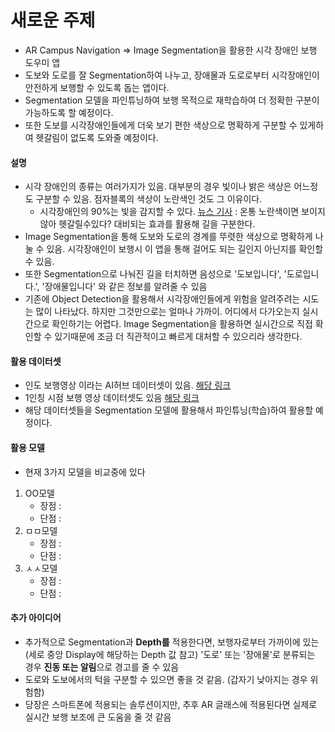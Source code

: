 # 새로운 주제
- AR Campus Navigation => Image Segmentation을 활용한 시각 장애인 보행 도우미 앱
- 도보와 도로를 잘 Segmentation하여 나누고, 장애물과 도로로부터 시각장애인이 안전하게 보행할 수 있도록 돕는 앱이다.
- Segmentation 모델을 파인튜닝하여 보행 목적으로 재학습하여 더 정확한 구분이 가능하도록 할 예정이다.
- 또한 도보를 시각장애인들에게 더욱 보기 편한 색상으로 명확하게 구분할 수 있게하여 헷갈림이 없도록 도와줄 예정이다. 
#### 설명
- 시각 장애인의 종류는 여러가지가 있음. 대부분의 경우 빛이나 밝은 색상은 어느정도 구분할 수 있음. 점자블록의 색상이 노란색인 것도 그 이유이다.
	- 시각장애인의 90%는 빛을 감지할 수 있다. [뉴스 기사](https://news.kbs.co.kr/news/pc/view/view.do?ncd=5169488) : 온통 노란색이면 보이지않아 헷갈릴수있다? 대비되는 효과를 활용해 길을 구분한다.
- Image Segmentation을 통해 도보와 도로의 경계를 뚜렷한 색상으로 명확하게 나눌 수 있음. 시각장애인이 보행시 이 앱을 통해 걸어도 되는 길인지 아닌지를 확인할 수 있음.
- 또한 Segmentation으로 나눠진 길을 터치하면 음성으로 '도보입니다', '도로입니다.', '장애물입니다' 와 같은 정보를 알려줄 수 있음
- 기존에 Object Detection을 활용해서 시각장애인들에게 위험을 알려주려는 시도는 많이 나타났다. 하지만 그것만으로는 얼마나 가까이. 어디에서 다가오는지 실시간으로 확인하기는 어렵다. Image Segmentation을 활용하면 실시간으로 직접 확인할 수 있기때문에 조금 더 직관적이고 빠르게 대처할 수 있으리라 생각한다.
#### 활용 데이터셋
- 인도 보행영상 이라는 AI허브 데이터셋이 있음. [해당 링크](https://aihub.or.kr/aihubdata/data/view.do?currMenu=115&topMenu=100&aihubDataSe=realm&dataSetSn=189)
- 1인칭 시점 보행 영상 데이터셋도 있음 [해당 링크](https://aihub.or.kr/aihubdata/data/view.do?currMenu=&topMenu=&aihubDataSe=data&dataSetSn=159)
- 해당 데이터셋들을 Segmentation 모델에 활용해서 파인튜닝(학습)하여 활용할 예정이다.
#### 활용 모델
- 현재 3가지 모델을 비교중에 있다
1. OO모델
	- 장점 : 
	- 단점 : 
2. ㅁㅁ모델
	- 장점 : 
	- 단점 :
3. ㅅㅅ모델
	- 장점 :
	- 단점 :
#### 추가 아이디어
- 추가적으로 Segmentation과 **Depth를** 적용한다면, 보행자로부터 가까이에 있는 (세로 중앙 Display에 해당하는 Depth 값 참고) '도로' 또는 '장애물'로 분류되는 경우 **진동 또는 알림**으로 경고를 줄 수 있음
- 도로와 도보에서의 턱을 구분할 수 있으면 좋을 것 같음. (갑자기 낮아지는 경우 위험함)
- 당장은 스마트폰에 적용되는 솔루션이지만, 추후 AR 글래스에 적용된다면 실제로 실시간 보행 보조에 큰 도움을 줄 것 같음
